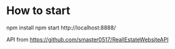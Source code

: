 # How to start

npm install
npm start
http://localhost:8888/

API from https://github.com/smaster0517/ReallEstateWebsiteAPI
